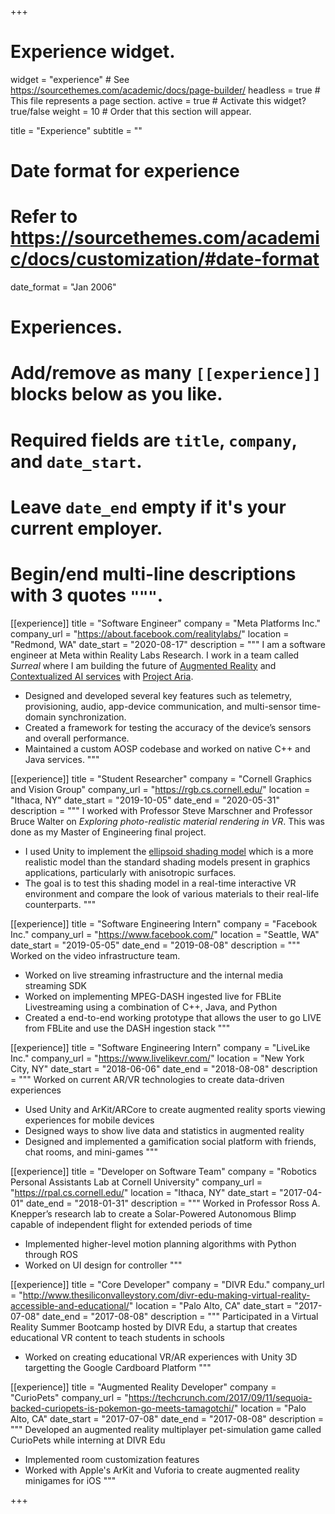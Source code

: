 +++
# Experience widget.
widget = "experience"  # See https://sourcethemes.com/academic/docs/page-builder/
headless = true  # This file represents a page section.
active = true  # Activate this widget? true/false
weight = 10  # Order that this section will appear.

title = "Experience"
subtitle = ""

# Date format for experience
#   Refer to https://sourcethemes.com/academic/docs/customization/#date-format
date_format = "Jan 2006"

# Experiences.
#   Add/remove as many `[[experience]]` blocks below as you like.
#   Required fields are `title`, `company`, and `date_start`.
#   Leave `date_end` empty if it's your current employer.
#   Begin/end multi-line descriptions with 3 quotes `"""`.
[[experience]]
  title = "Software Engineer"
  company = "Meta Platforms Inc."
  company_url = "https://about.facebook.com/realitylabs/"
  location = "Redmond, WA"
  date_start = "2020-08-17"
  description = """
  I am a software engineer at Meta within Reality Labs Research. I work in a team called *Surreal* where I am building the future of [Augmented Reality](https://tech.fb.com/ar-vr/2021/03/inside-facebook-reality-labs-the-next-era-of-human-computer-interaction/) and [Contextualized AI services](https://about.fb.com/news/2021/10/teaching-ai-to-view-the-world-through-your-eyes/) with [Project Aria](https://about.facebook.com/realitylabs/projectaria/).

  * Designed and developed several key features such as telemetry, provisioning, audio, app-device communication, and multi-sensor time-domain synchronization.
  * Created a framework for testing the accuracy of the device’s sensors and overall performance.
  * Maintained a custom AOSP codebase and worked on native C++ and Java services.
  """

[[experience]]
  title = "Student Researcher"
  company = "Cornell Graphics and Vision Group"
  company_url = "https://rgb.cs.cornell.edu/"
  location = "Ithaca, NY"
  date_start = "2019-10-05"
  date_end = "2020-05-31"
  description = """
  I worked with Professor Steve Marschner and Professor Bruce Walter on *Exploring photo-realistic material rendering in VR*. This was done as my Master of Engineering final project. 
  
  * I used Unity to implement the [ellipsoid shading model](https://www.cs.cornell.edu/Projects/metalappearance/) which is a more realistic model than the standard shading models present in graphics applications, particularly with anisotropic surfaces. 
  * The goal is to test this shading model in a real-time interactive VR environment and compare the look of various materials to their real-life counterparts. 
  """


[[experience]]
  title = "Software Engineering Intern"
  company = "Facebook Inc."
  company_url = "https://www.facebook.com/"
  location = "Seattle, WA"
  date_start = "2019-05-05"
  date_end = "2019-08-08"
  description = """
  Worked on the video infrastructure team. 

  * Worked on live streaming infrastructure and the internal media streaming SDK 
  * Worked on implementing MPEG-DASH ingested live for FBLite Livestreaming using a combination of C++, Java, and Python
  * Created a end-to-end working prototype that allows the user to go LIVE from FBLite and use the DASH ingestion stack
  """

[[experience]]
  title = "Software Engineering Intern"
  company = "LiveLike Inc."
  company_url = "https://www.livelikevr.com/"
  location = "New York City, NY"
  date_start = "2018-06-06"
  date_end = "2018-08-08"
  description = """
  Worked on current AR/VR technologies to create data-driven experiences

  * Used Unity and ArKit/ARCore to create augmented reality sports viewing experiences for mobile devices 
  * Designed ways to show live data and statistics in augmented reality 
  * Designed and implemented a gamification social platform with friends, chat rooms, and mini-games
  """

[[experience]]
  title = "Developer on Software Team"
  company = "Robotics Personal Assistants Lab at Cornell University"
  company_url = "https://rpal.cs.cornell.edu/"
  location = "Ithaca, NY"
  date_start = "2017-04-01"
  date_end = "2018-01-31"
  description = """
  Worked in Professor Ross A. Knepper’s research lab to create a Solar-Powered Autonomous Blimp capable of independent flight for extended periods of time

  * Implemented higher-level motion planning algorithms with Python through ROS
  * Worked on UI design for controller
  """

[[experience]]
  title = "Core Developer"
  company = "DIVR Edu."
  company_url = "http://www.thesiliconvalleystory.com/divr-edu-making-virtual-reality-accessible-and-educational/"
  location = "Palo Alto, CA"
  date_start = "2017-07-08"
  date_end = "2017-08-08"
  description = """
  Participated in a Virtual Reality Summer Bootcamp hosted by DIVR Edu, a startup that creates educational VR content to teach students in schools

  * Worked on creating educational VR/AR experiences with Unity 3D targetting the Google Cardboard Platform
   """

[[experience]]
  title = "Augmented Reality Developer"
  company = "CurioPets"
  company_url = "https://techcrunch.com/2017/09/11/sequoia-backed-curiopets-is-pokemon-go-meets-tamagotchi/"
  location = "Palo Alto, CA"
  date_start = "2017-07-08"
  date_end = "2017-08-08"
  description = """
  Developed an augmented reality multiplayer pet-simulation game called CurioPets while interning at DIVR Edu

  * Implemented room customization features
  * Worked with Apple's ArKit and Vuforia to create augmented reality minigames for iOS
  """

+++